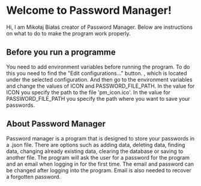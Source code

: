 ﻿# Welcome to Password Manager!

Hi, I am Mikołaj Białaś creator of Password Manager. Below are instructions on what to do to make the program work properly.

## Before you run a programme
You need to add environment variables before running the program. To do this you need to find the "Edit configurations..." button. , which is located under the selected configuration. And then go to the environment variables and change the values of ICON and PASSWORD_FILE_PATH.
In the value for ICON you specify the path to the file 'pm_icon.ico'.
In the value for PASSWORD_FILE_PATH you specify the path where you want to save your passwords.


## About Password Manager
Password manager is a program that is designed to store your passwords in a .json file. There are options such as adding data, deleting data, finding data, changing already existing data, clearing the database or saving to another file. The program will ask the user for a password for the program and an email when logging in for the first time. The email and password can be changed after logging into the program. Email is also needed to recover a forgotten password.



